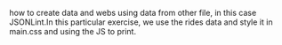 how to create data and webs using data from other file, in this case JSONLint.In this particular exercise, we use the rides data and style it in main.css and using the JS to print. 